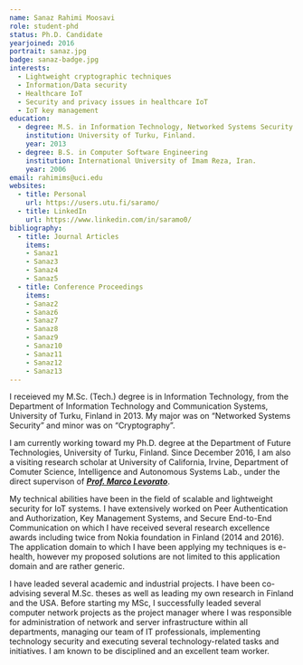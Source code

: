 ```yaml
---
name: Sanaz Rahimi Moosavi
role: student-phd
status: Ph.D. Candidate
yearjoined: 2016
portrait: sanaz.jpg
badge: sanaz-badge.jpg
interests:
  - Lightweight cryptographic techniques
  - Information/Data security
  - Healthcare IoT
  - Security and privacy issues in healthcare IoT
  - IoT key management
education:
  - degree: M.S. in Information Technology, Networked Systems Security
    institution: University of Turku, Finland.
    year: 2013
  - degree: B.S. in Computer Software Engineering
    institution: International University of Imam Reza, Iran.
    year: 2006
email: rahimims@uci.edu
websites:
  - title: Personal
    url: https://users.utu.fi/saramo/
  - title: LinkedIn
    url: https://www.linkedin.com/in/saramo0/
bibliography:
  - title: Journal Articles
    items:
    - Sanaz1
    - Sanaz3
    - Sanaz4
    - Sanaz5
  - title: Conference Proceedings
    items:
    - Sanaz2
    - Sanaz6
    - Sanaz7
    - Sanaz8
    - Sanaz9
    - Sanaz10
    - Sanaz11
    - Sanaz12
    - Sanaz13
---
```


I receieved my M.Sc. (Tech.) degree is in Information Technology, from the Department of Information Technology and Communication Systems, University of Turku, Finland in 2013. My major was on “Networked Systems Security” and minor was on “Cryptography”.

I am currently working toward my Ph.D. degree at the Department of Future Technologies, University of Turku, Finland. Since December 2016, I am also a visiting research scholar at University of California, Irvine, Department of Comuter Science, Intelligence and Autonomous Systems Lab., under the direct supervison of [__*Prof. Marco Levorato*__](https://www.ics.uci.edu/~mlevorat/).

My technical abilities have been in the field of scalable and lightweight security for IoT systems. I have extensively worked on Peer Authentication and Authorization, Key Management Systems, and Secure End-to-End Communication on which I have received several research excellence awards including twice from Nokia foundation in Finland (2014 and 2016). The application domain to which I have been applying my techniques is e-health, however my proposed solutions are not limited to this application domain and are rather generic.

I have leaded several academic and industrial projects. I have been co-advising several M.Sc. theses as well as leading my own research in Finland and the USA. Before starting my MSc, I successfully leaded several computer network projects as the project manager where I was responsible for administration of network and server infrastructure within all departments, managing our team of IT professionals, implementing technology security and executing several technology-related tasks and initiatives. I am known to be disciplined and an excellent team worker.
